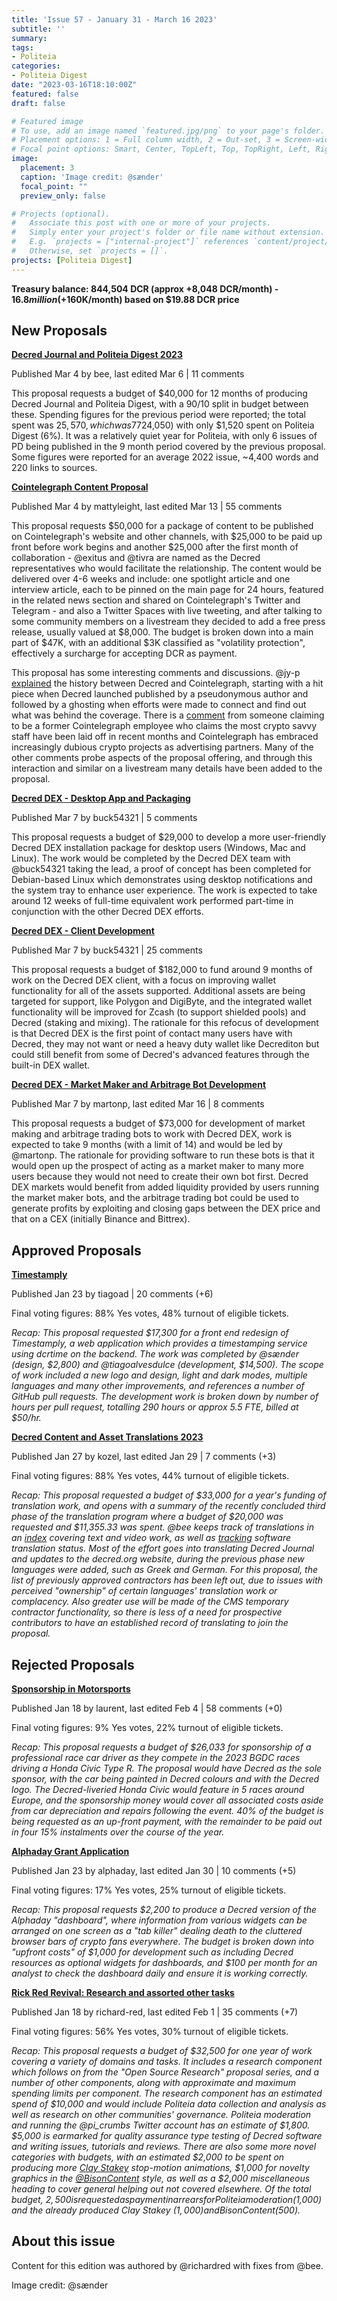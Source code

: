 ```yaml
---
title: 'Issue 57 - January 31 - March 16 2023'
subtitle: ''
summary: 
tags:
- Politeia
categories:
- Politeia Digest
date: "2023-03-16T18:10:00Z"
featured: false
draft: false

# Featured image
# To use, add an image named `featured.jpg/png` to your page's folder.
# Placement options: 1 = Full column width, 2 = Out-set, 3 = Screen-width
# Focal point options: Smart, Center, TopLeft, Top, TopRight, Left, Right, BottomLeft, Bottom, BottomRight
image:
  placement: 3
  caption: 'Image credit: @sænder'
  focal_point: ""
  preview_only: false

# Projects (optional).
#   Associate this post with one or more of your projects.
#   Simply enter your project's folder or file name without extension.
#   E.g. `projects = ["internal-project"]` references `content/project/deep-learning/index.md`.
#   Otherwise, set `projects = []`.
projects: [Politeia Digest]
---
```


**Treasury balance: 844,504 DCR (approx +8,048 DCR/month) - $16.8 million (+$160K/month) based on $19.88 DCR price**

## New Proposals

**[Decred Journal and Politeia Digest 2023](https://proposals.decred.org/record/9e68dca)**

Published Mar 4 by bee, last edited Mar 6 | 11 comments

This proposal requests a budget of $40,000 for 12 months of producing Decred Journal and Politeia Digest, with a 90/10 split in budget between these. Spending figures for the previous period were reported; the total spent was $25,570, which was 77% of the proposal's limit, and it was spent mostly on the Journal ($24,050) with only $1,520 spent on Politeia Digest (6%). It was a relatively quiet year for Politeia, with only 6 issues of PD being published in the 9 month period covered by the previous proposal. Some figures were reported for an average 2022 issue, ~4,400 words and 220 links to sources.

**[Cointelegraph Content Proposal](https://proposals.decred.org/record/ff64137)**

Published Mar 4 by mattyleight, last edited Mar 13 | 55 comments

This proposal requests $50,000 for a package of content to be published on Cointelegraph's website and other channels, with $25,000 to be paid up front before work begins and another $25,000 after the first month of collaboration - @exitus and @tivra are named as the Decred representatives who would facilitate the relationship. The content would be delivered over 4-6 weeks and include: one spotlight article and one interview article, each to be pinned on the main page for 24 hours, featured in the related news section and shared on Cointelegraph's Twitter and Telegram - and also a Twitter Spaces with live tweeting, and after talking to some community members on a livestream they decided to add a free press release, usually valued at $8,000. The budget is broken down into a main part of $47K, with an additional $3K classified as "volatility protection", effectively a surcharge for accepting DCR as payment.

This proposal has some interesting comments and discussions. @jy-p [explained](https://proposals.decred.org/record/ff64137/comments/19) the history between Decred and Cointelegraph, starting with a hit piece when Decred launched published by a pseudonymous author and followed by a ghosting when efforts were made to connect and find out what was behind the coverage. There is a [comment](https://proposals.decred.org/record/ff64137/comments/16) from someone claiming to be a former Cointelegraph employee who claims the most crypto savvy staff have been laid off in recent months and Cointelegraph has embraced increasingly dubious crypto projects as advertising partners. Many of the other comments probe aspects of the proposal offering, and through this interaction and similar on a livestream many details have been added to the proposal.

**[Decred DEX - Desktop App and Packaging](https://proposals.decred.org/record/ae7c4fe)**

Published Mar 7 by buck54321 | 5 comments

This proposal requests a budget of $29,000 to develop a more user-friendly Decred DEX installation package for desktop users (Windows, Mac and Linux). The work would be completed by the Decred DEX team with @buck54321 taking the lead, a proof of concept has been completed for Debian-based Linux which demonstrates using desktop notifications and the system tray to enhance user experience. The work is expected to take around 12 weeks of full-time equivalent work performed part-time in conjunction with the other Decred DEX efforts.

**[Decred DEX - Client Development](https://proposals.decred.org/record/ca6b749)**

Published Mar 7 by buck54321 | 25 comments

This proposal requests a budget of $182,000 to fund around 9 months of work on the Decred DEX client, with a focus on improving wallet functionality for all of the assets supported. Additional assets are being targeted for support, like Polygon and DigiByte, and the integrated wallet functionality will be improved for Zcash (to support shielded pools) and Decred (staking and mixing). The rationale for this refocus of development is that Decred DEX is the first point of contact many users have with Decred, they may not want or need a heavy duty wallet like Decrediton but could still benefit from some of Decred's advanced features through the built-in DEX wallet.

**[Decred DEX - Market Maker and Arbitrage Bot Development](https://proposals.decred.org/record/8b1ceda)**

Published Mar 7 by martonp, last edited Mar 16 | 8 comments

This proposal requests a budget of $73,000 for development of market making and arbitrage trading bots to work with Decred DEX, work is expected to take 9 months (with a limit of 14) and would be led by @martonp. The rationale for providing software to run these bots is that it would open up the prospect of acting as a market maker to many more users because they would not need to create their own bot first. Decred DEX markets would benefit from added liquidity provided by users running the market maker bots, and the arbitrage trading bot could be used to generate profits by exploiting and closing gaps between the DEX price and that on a CEX (initially Binance and Bittrex).

## Approved Proposals

**[Timestamply](https://proposals.decred.org/record/855a506)**

Published Jan 23 by tiagoad | 20 comments (+6)

Final voting figures: 88% Yes votes, 48% turnout of eligible tickets.

*Recap: This proposal requested $17,300 for a front end redesign of Timestamply, a web application which provides a timestamping service using dcrtime on the backend. The work was completed by @sænder (design, $2,800) and @tiagoalvesdulce (development, $14,500). The scope of work included a new logo and design, light and dark modes, multiple languages and many other improvements, and references a number of GitHub pull requests. The development work is broken down by number of hours per pull request, totalling 290 hours or approx 5.5 FTE, billed at $50/hr.*

**[Decred Content and Asset Translations 2023](https://proposals.decred.org/record/31c4b5f)**

Published Jan 27 by kozel, last edited Jan 29 | 7 comments (+3)

Final voting figures: 88% Yes votes, 44% turnout of eligible tickets.

*Recap: This proposal requested a budget of $33,000 for a year's funding of translation work, and opens with a summary of the recently concluded third phase of the translation program where a budget of $20,000 was requested and $11,355.33 was spent. @bee keeps track of translations in an [index](https://github.com/decredcommunity/translations/blob/master/index.md) covering text and video work, as well as [tracking](https://github.com/decredcommunity/translations/blob/master/status.md) software translation status. Most of the effort goes into translating Decred Journal and updates to the decred.org website, during the previous phase new languages were added, such as Greek and German. For this proposal, the list of previously approved contractors has been left out, due to issues with perceived "ownership" of certain languages' translation work or complacency. Also greater use will be made of the CMS temporary contractor functionality, so there is less of a need for prospective contributors to have an established record of translating to join the proposal.*

## Rejected Proposals

**[Sponsorship in Motorsports](https://proposals.decred.org/record/2b19c56)**

Published Jan 18 by laurent, last edited Feb 4 | 58 comments (+0)

Final voting figures: 9% Yes votes, 22% turnout of eligible tickets.

*Recap: This proposal requests a budget of $26,033 for sponsorship of a professional race car driver as they compete in the 2023 BGDC races driving a Honda Civic Type R. The proposal would have Decred as the sole sponsor, with the car being painted in Decred colours and with the Decred logo. The Decred-liveried Honda Civic would feature in 5 races around Europe, and the sponsorship money would cover all associated costs aside from car depreciation and repairs following the event. 40% of the budget is being requested as an up-front payment, with the remainder to be paid out in four 15% instalments over the course of the year.*

**[Alphaday Grant Application](https://proposals.decred.org/record/49793bf)**

Published Jan 23 by alphaday, last edited Jan 30 | 10 comments (+5)

Final voting figures: 17% Yes votes, 25% turnout of eligible tickets.

*Recap: This proposal requests $2,200 to produce a Decred version of the Alphaday "dashboard", where information from various widgets can be arranged on one screen as a "tab killer" dealing death to the cluttered browser bars of crypto fans everywhere. The budget is broken down into "upfront costs" of $1,000 for development such as including Decred resources as optional widgets for dashboards, and $100 per month for an analyst to check the dashboard daily and ensure it is working correctly.*

**[Rick Red Revival: Research and assorted other tasks](https://proposals.decred.org/record/f12258b)**

Published Jan 18 by richard-red, last edited Feb 1 | 35 comments (+7)

Final voting figures: 56% Yes votes, 30% turnout of eligible tickets.

*Recap: This proposal requests a budget of $32,500 for one year of work covering a variety of domains and tasks. It includes a research component which follows on from the "Open Source Research" proposal series, and a number of other components, along with approximate and maximum spending limits per component. The research component has an estimated spend of $10,000 and would include Politeia data collection and analysis as well as research on other communities' governance. Politeia moderation and running the @pi\_crumbs Twitter account has an estimate of $1,800. $5,000 is earmarked for quality assurance type testing of Decred software and writing issues, tutorials and reviews. There are also some more novel categories with budgets, with an estimated $2,000 to be spent on producing more [Clay Stakey](https://www.youtube.com/@claystakey5157) stop-motion animations, $1,000 for novelty graphics in the [@BisonContent](https://twitter.com/BisonContent) style, as well as a $2,000 miscellaneous heading to cover general helping out not covered elsewhere. Of the total budget, $2,500 is requested as payment in arrears for Politeia moderation ($1,000) and the already produced Clay Stakey ($1,000) and Bison Content ($500).*

## About this issue

Content for this edition was authored by @richardred with fixes from @bee.

Image credit: @sænder